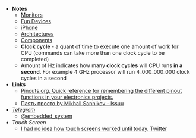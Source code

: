- **Notes**
	- [Monitors](Monitors.md)
	- [Fun Devices](Hardware/Fun%20Devices.md)
	- [iPhone](iPhone.md)
	- [Architectures](Hardware/Architectures.md)
	- [Components](Hardware/Components.md)
	- **Clock cycle** - a quant of time to execute one amount of work for CPU (commands can take more than one clock cycle to be completed)
	- Amount of Hz indicates how many **clock cycles** will CPU runs **in a second**. For example 4 GHz processor will run 4_000_000_000 clock cycles in a second
- **Links**
	- [Pinouts.org. Quick reference for remembering the different pinout functions in your electronics projects.](https://pinouts.org/)
	- [Паять просто by Mikhail Sannikov - Issuu](https://issuu.com/atarity/docs/soldering_is_easy_rus)
- *[Telegram](Apps/Telegram.md)*
	- [@embedded_system](https://t.me/embedded_system)
- *Touch Screen*
	- [I had no idea how touch screens worked until today. Twitter](https://twitter.com/danhollick/status/1455952225239326723?s=28)